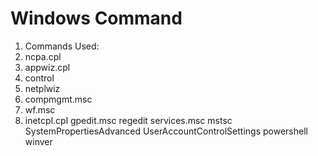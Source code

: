 # Windows Command

1. Commands Used:
2. ncpa.cpl
3. appwiz.cpl
4. control
5. netplwiz
6. compmgmt.msc
7. wf.msc
8. inetcpl.cpl
gpedit.msc
regedit
services.msc
mstsc
SystemPropertiesAdvanced
UserAccountControlSettings
powershell
winver